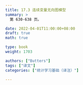 ```yaml
---
title: 17.3 连续变量无向图模型
summary: >
  第 630-638 页。

date: 2022-04-01T11:00:00+08:00
draft: true 
math: true

type: book
weight: 1703

authors: ["Butters"]
tags: ["译文"]
categories: ["统计学习基础（译注）"]

---
```


